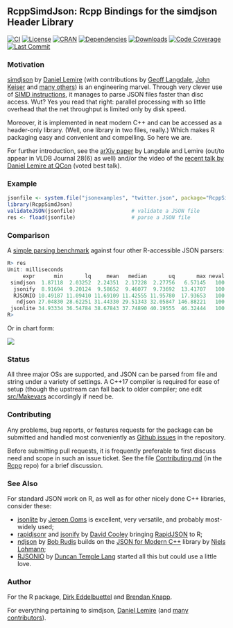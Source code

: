 ## RcppSimdJson: Rcpp Bindings for the simdjson Header Library

[![CI](https://github.com/eddelbuettel/rcppsimdjson/workflows/ci/badge.svg)](https://github.com/eddelbuettel/rcppsimdjson/actions?query=workflow%3Aci)
[![License](https://eddelbuettel.github.io/badges/GPL2+.svg)](https://www.gnu.org/licenses/gpl-2.0.html)
[![CRAN](https://www.r-pkg.org/badges/version/RcppSimdJson)](https://cran.r-project.org/package=RcppSimdJson)
[![Dependencies](https://tinyverse.netlify.com/badge/RcppSimdJson)](https://cran.r-project.org/package=RcppSimdJson)
[![Downloads](https://cranlogs.r-pkg.org/badges/RcppSimdJson?color=brightgreen)](https://www.r-pkg.org/pkg/RcppSimdJson)
[![Code Coverage](https://codecov.io/gh/eddelbuettel/RcppSimdJson/graph/badge.svg)](https://app.codecov.io/gh/eddelbuettel/RcppSimdJson)
[![Last Commit](https://img.shields.io/github/last-commit/eddelbuettel/rcppsimdjson)](https://github.com/eddelbuettel/rcppsimdjson)

### Motivation

[simdjson](https://github.com/simdjson/simdjson) by [Daniel Lemire](https://lemire.me/en/) (with contributions by [Geoff
Langdale](https://branchfree.org/),  [John Keiser](https://github.com/jkeiser) and  [many others](https://github.com/simdjson/simdjson/graphs/contributors)) is an
engineering marvel.  Through very clever use of [SIMD instructions](https://en.wikipedia.org/wiki/SIMD),
it manages to parse JSON files faster than disc access. Wut? Yes you read that right: parallel
processing with so little overhead that the net throughput is limited only by disk speed.

Moreover, it is implemented in neat modern C++ and can be accessed as a header-only library. (Well,
one library in two files, really.)  Which makes R packaging easy and convenient and compelling. So
here we are.

For further introduction, see the [arXiv paper](https://arxiv.org/abs/1902.08318) by Langdale and Lemire (out/to appear in VLDB
Journal 28(6) as well) and/or the video of the [recent talk by Daniel Lemire at
QCon](https://www.youtube.com/watch?v=wlvKAT7SZIQ) (voted best talk).

### Example

```r
jsonfile <- system.file("jsonexamples", "twitter.json", package="RcppSimdJson")
library(RcppSimdJson)
validateJSON(jsonfile)                  # validate a JSON file
res <- fload(jsonfile)                  # parse a JSON file
```

### Comparison

A [simple parsing benchmark](demo/simpleBenchmark.R) against four other R-accessible JSON parsers:

```r
R> res
Unit: milliseconds
     expr      min       lq     mean   median       uq       max neval  cld
 simdjson  1.87118  2.03252  2.24351  2.17228  2.27756   6.57145   100 a
  jsonify  8.91694  9.20124  9.58652  9.46077  9.73692  13.41707   100  b
  RJSONIO 10.49187 11.09410 11.69109 11.42555 11.95780  17.93653   100  b
   ndjson 27.04830 28.62251 31.44330 29.51343 32.05847 146.88221   100   c
 jsonlite 34.93334 36.54784 38.67843 37.74890 40.19555  46.32444   100    d
R>
```

Or in chart form:

![](https://eddelbuettel.github.io/rcppsimdjson/rcppsimdjson_parse_benchmark.png)

### Status

All three major OSs are supported, and JSON can be parsed from file and string under a variety of
settings. A C++17 compiler is required for ease of setup (though the upstream can fall back to older
compiler; one edit [src/Makevars](https://github.com/eddelbuettel/rcppsimdjson/blob/master/src/Makevars)
accordingly if need be.

### Contributing

Any problems, bug reports, or features requests for the package can be submitted and handled most
conveniently as [Github issues](https://github.com/eddelbuettel/rcppsimdjson/issues) in the repository.

Before submitting pull requests, it is frequently preferable to first discuss need and scope in such
an issue ticket.  See the file
[Contributing.md](https://github.com/RcppCore/Rcpp/blob/master/Contributing.md) (in the
[Rcpp](https://github.com/RcppCore/Rcpp) repo) for a brief discussion.


### See Also

For standard JSON work on R, as well as for other nicely done C++ libraries, consider these:

- [jsonlite](https://cran.r-project.org/package=jsonlite) by [Jeroen
  Ooms](https://github.com/jeroen) is excellent, very versatile, and probably most-widely used;
- [rapidjsonr](https://cran.r-project.org/package=rapidjsonr) and [jsonify](https://cran.r-project.org/package=jsonify) by [David
  Cooley](https://github.com/dcooley) bringing [RapidJSON](https://rapidjson.org/) to R;
- [ndjson](https://cran.r-project.org/package=ndjson) by [Bob Rudis](https://rud.is/b/) builds on the
  [JSON for Modern C++](https://github.com/nlohmann/json) library by [Niels
  Lohmann](https://github.com/nlohmann);
- [RJSONIO](https://cran.r-project.org/package=RJSONIO) by [Duncan Temple
  Lang](https://www.stat.ucdavis.edu/~duncan/) started all this but could use a little love.

### Author

For the R package, [Dirk Eddelbuettel](https://github.com/eddelbuettel) and [Brendan
Knapp](https://github.com/knapply).

For everything pertaining to simdjson, [Daniel Lemire](https://lemire.me/en/) (and [many
contributors](https://github.com/simdjson/simdjson/graphs/contributors)).
